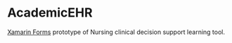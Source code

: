 # AcademicEHR

<a href='https://docs.microsoft.com/en-us/xamarin/get-started/tutorials/' target='_blank'>Xamarin Forms</a> prototype of Nursing clinical decision support learning tool.
